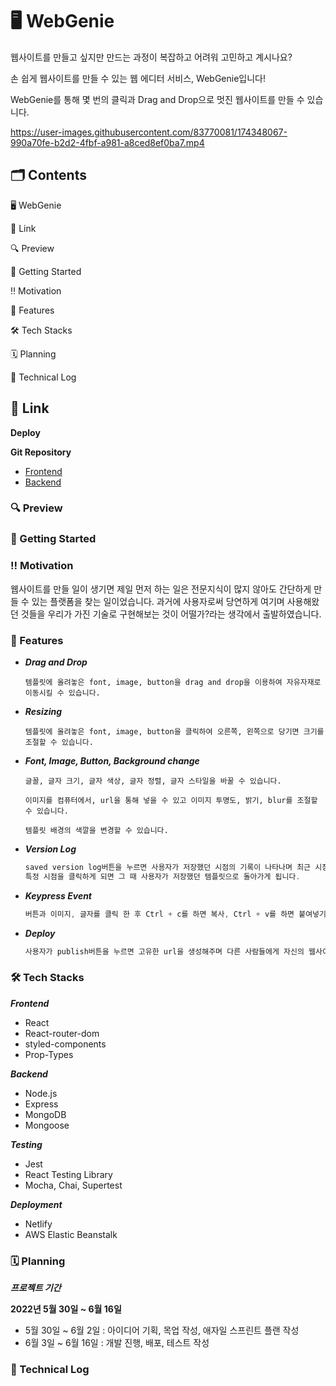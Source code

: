 # 🖥 WebGenie

웹사이트를 만들고 싶지만 만드는 과정이 복잡하고 어려워 고민하고 계시나요?

손 쉽게 웹사이트를 만들 수 있는 웹 에디터 서비스, WebGenie입니다!

WebGenie를 통해 몇 번의 클릭과 Drag and Drop으로 멋진 웹사이트를 만들 수 있습니다.

https://user-images.githubusercontent.com/83770081/174348067-990a70fe-b2d2-4fbf-a981-a8ced8ef0ba7.mp4


## 🗂 Contents

🖥 WebGenie

📎 Link

🔍 Preview

🔑 Getting Started

‼️ Motivation

🌈 Features

🛠 Tech Stacks

🗓 Planning

📝 Technical Log

## 📎 Link

**Deploy**

**Git Repository**

- [Frontend](https://github.com/Web-Genie/WebGenie-webgenie-frontend)
- [Backend](https://github.com/Web-Genie/WebGenie-webgenie-backend)

### 🔍 Preview

### 🔑 Getting Started

### ‼️ Motivation

웹사이트를 만들 일이 생기면 제일 먼저 하는 일은 전문지식이 많지 않아도 간단하게 만들 수 있는 플랫폼을 찾는 일이었습니다. 과거에 사용자로써 당연하게 여기며 사용해왔던 것들을 우리가 가진 기술로 구현해보는 것이 어떨가?라는 생각에서 출발하였습니다.

### 🌈 Features

- **_Drag and Drop_**

  ```
  템플릿에 올려놓은 font, image, button을 drag and drop을 이용하여 자유자재로 이동시킬 수 있습니다.

  ```

- **_Resizing_**

  ```
  템플릿에 올려놓은 font, image, button을 클릭하여 오른쪽, 왼쪽으로 당기면 크기를 조절할 수 있습니다.

  ```

- **_Font, Image, Button, Background change_**

  ```
  글꼴, 글자 크기, 글자 색상, 글자 정렬, 글자 스타일을 바꿀 수 있습니다.

  이미지를 컴퓨터에서, url을 통해 넣을 수 있고 이미지 투명도, 밝기, blur를 조절할 수 있습니다.

  템플릿 배경의 색깔을 변경할 수 있습니다.

  ```

- **_Version Log_**

  ```jsx
  saved version log버튼을 누르면 사용자가 저장했던 시점의 기록이 나타나며 최근 시점부터 과거로 이어지게 됩니다.
  특정 시점을 클릭하게 되면 그 때 사용자가 저장했던 템플릿으로 돌아가게 됩니다.
  ```

- **_Keypress Event_**

  ```jsx
  버튼과 이미지, 글자를 클릭 한 후 Ctrl + c를 하면 복사, Ctrl + v를 하면 붙여넣기, Ctrl + z를 누르면 이전 시점으로 돌아가게 됩니다.
  ```

- **_Deploy_**
  ```jsx
  사용자가 publish버튼을 누르면 고유한 url을 생성해주며 다른 사람들에게 자신의 웹사이트 주소를 공유할 수 있습니다.
  ```

### 🛠 Tech Stacks

**_Frontend_**

- React
- React-router-dom
- styled-components
- Prop-Types

**_Backend_**

- Node.js
- Express
- MongoDB
- Mongoose

**_Testing_**

- Jest
- React Testing Library
- Mocha, Chai, Supertest

**_Deployment_**

- Netlify
- AWS Elastic Beanstalk

### 🗓 Planning

**_프로젝트 기간_**

**2022년 5월 30일 ~ 6월 16일**

- 5월 30일 ~ 6월 2일 : 아이디어 기획, 목업 작성, 애자일 스프린트 플랜 작성
- 6월 3일 ~ 6월 16일 : 개발 진행, 배포, 테스트 작성

### 📝 Technical Log
